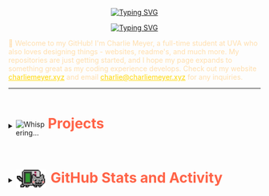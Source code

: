 <p align="center">
 <a href="https://github.com/charliemeyer2000"><img src="https://readme-typing-svg.demolab.com?font=Fira+Code&pause=1000&color=FF6347&center=true&size=50&vCenter=true&repeat=false&width=435&lines=Charlie+Meyer" alt="Typing SVG" /></a>
</p>
<p align="center">
    <a href="https://github.com/charliemeyer2000"><img src="https://readme-typing-svg.demolab.com?font=Fira+Code&pause=1000&color=FFDEAD&center=true&vCenter=true&width=435&lines=Aspiring+full-stack+app+developer;Computer+science+student+at+UVA;Node+and+React+fanboy;Raspberry+PI+%26+Arduino+tinkerer;Always+learning+new+things" alt="Typing SVG" /></a>
</p>

<p style="color: #FFDEAD">
👋 Welcome to my GitHub! I'm Charlie Meyer, a full-time student at UVA who also loves designing things - websites, readme's, and much more. My repositories are just getting started, and I hope my page expands to something great as my coding experience develops. Check out my website <a href="https://charliemeyer.xyz" target="_blank" rel="noopener noreferrer" style="color: #FFD700;">charliemeyer.xyz</a> and email <a href="mailto:charlie@charliemeyer.xyz" style="color: #FFD700; " target="_blank" rel="noopener noreferrer">charlie@charliemeyer.xyz</a>  for any inquiries.
</p>

<hr>

<details closed display="flex" align-items="center" color="#FFDEAD">
    <summary >
        <img alt="Whispering..." src="https://github.githubassets.com/images/mona-whisper.gif" width="60" height="60" style="display: inline-block; vertical-align:-1em" href="#">
        <h1 style="display: inline-block; color: #FF6347; border-bottom: none" >Projects</h1>
    </summary>
    <div>
        <ul>
            <li><a href="https://github.com/charliemeyer2000/website" target="_blank" rel="noopener noreferrer" style="color: #FFD700">My personal website</li>
            <li><a href="https://github.com/charliemeyer2000/TwitterToLCD" target="_blank" rel="noopener noreferrer" style="color: #FFD700;">TwitterToLCD</li>
            <li><a href="https://github.com/charliemeyer2000/SpotipyJoystick" target="_blank" rel="noopener noreferrer" style="color: #FFD700;">SpotipyJoystick </a></li>
            <li><a href="https://github.com/IROATUVA" target="_blank" rel="noopener noreferrer" style="color: #FFD700;">IRO Treasurer Site</a></li>
        </ul>
    </div>
</details>

<details closed display="flex" align-items="center" color="#FFDEAD">
    <summary>
        <img src="images/cat.gif" alt="Svg Stock Cute Pastel Aesthetic Pixel Plant Animal - Plant Pixel Art Aesthetic@pngkey.com" width=60 style="vertical-align: -0.79em">
        <h1 style="display: inline-block; color: #FF6347; border-bottom: none; padding-left: 0.2em" >GitHub Stats and Activity </h1>
    </summary>
    <img align="center" src="https://github-readme-stats-sigma-five.vercel.app/api/top-langs/?username=charliemeyer2000&theme=react&line_height=40&hide=css"/> 
    <img align="center" src="https://streak-stats.demolab.com?user=charliemeyer2000&theme=react&line_height=40"/>

</details>












<!--
**charliemeyer2000/charliemeyer2000** is a ✨ _special_ ✨ repository because its `README.md` (this file) appears on your GitHub profile.

Here are some ideas to get you started:

- 🔭 I’m currently working on ...
- 🌱 I’m currently learning ...
- 👯 I’m looking to collaborate on ...
- 🤔 I’m looking for help with ...
- 💬 Ask me about ...
- 📫 How to reach me: ...
- 😄 Pronouns: ...
- ⚡ Fun fact: ...
-->

